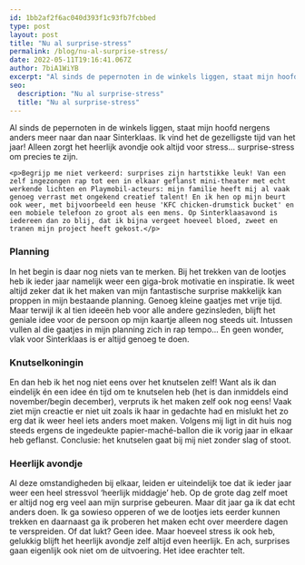 ```yaml
---
id: 1bb2af2f6ac040d393f1c93fb7fcbbed
type: post
layout: post
title: "Nu al surprise-stress"
permalink: /blog/nu-al-surprise-stress/
date: 2022-05-11T19:16:41.067Z
author: 7biA1WiYB
excerpt: "Al sinds de pepernoten in de winkels liggen, staat mijn hoofd nergens anders meer naar dan naar Sinterklaas. Ik vind het de gezelligste tijd van het jaar! Alleen zorgt het heerlijk avondje ook altijd voor stress... surprise-stress om precies te zijn.   "
seo:
  description: "Nu al surprise-stress"
  title: "Nu al surprise-stress"
---
```

Al sinds de pepernoten in de winkels liggen, staat mijn hoofd nergens anders meer naar dan naar Sinterklaas. Ik vind het de gezelligste tijd van het jaar! Alleen zorgt het heerlijk avondje ook altijd voor stress... surprise-stress om precies te zijn.   

    <p>Begrijp me niet verkeerd: surprises zijn hartstikke leuk! Van een zelf ingezongen rap tot een in elkaar geflanst mini-theater met echt werkende lichten en Playmobil-acteurs: mijn familie heeft mij al vaak genoeg verrast met ongekend creatief talent! En ik hen op mijn beurt ook weer, met bijvoorbeeld een heuse 'KFC chicken-drumstick bucket' en een mobiele telefoon zo groot als een mens. Op Sinterklaasavond is iedereen dan zo blij, dat ik bijna vergeet hoeveel bloed, zweet en tranen mijn project heeft gekost.</p>
<h3>Planning</h3>
<p>In het begin is daar nog niets van te merken. Bij het trekken van de lootjes heb ik ieder jaar namelijk weer een giga-brok motivatie en inspiratie. Ik weet altijd zeker dat ik het maken van mijn fantastische surprise makkelijk kan proppen in mijn bestaande planning. Genoeg kleine gaatjes met vrije tijd. Maar terwijl ik al tien ideeën heb voor alle andere gezinsleden, blijft het geniale idee voor de persoon op mijn kaartje alleen nog steeds uit. Intussen vullen al die gaatjes in mijn planning zich in rap tempo... En geen wonder, vlak voor Sinterklaas is er altijd genoeg te doen.</p>
<h3>Knutselkoningin</h3>
<p>En dan heb ik het nog niet eens over het knutselen zelf! Want als ik dan eindelijk én een idee én tijd om te knutselen heb (het is dan inmiddels eind november/begin december), verpruts ik het maken zelf ook nog eens! Vaak ziet mijn creactie er niet uit zoals ik haar in gedachte had en mislukt het zo erg dat ik weer heel iets anders moet maken. Volgens mij ligt in dit huis nog steeds ergens de ingedeukte papier-maché-ballon die ik vorig jaar in elkaar heb geflanst. Conclusie: het knutselen gaat bij mij niet zonder slag of stoot. </p>
<h3>Heerlijk avondje</h3>
<p>Al deze omstandigheden bij elkaar, leiden er uiteindelijk toe dat ik ieder jaar weer een heel stressvol ‘heerlijk middagje’ heb. Op de grote dag zelf moet er altijd nog erg veel aan mijn surprise gebeuren. Maar dit jaar ga ik dat echt anders doen. Ik ga sowieso opperen of we de lootjes iets eerder kunnen trekken en daarnaast ga ik proberen het maken echt over meerdere dagen te verspreiden. Of dat lukt? Geen idee. Maar hoeveel stress ik ook heb, gelukkig blijft het heerlijk avondje zelf altijd even heerlijk. En ach, surprises gaan eigenlijk ook niet om de uitvoering. Het idee erachter telt. </p>  
